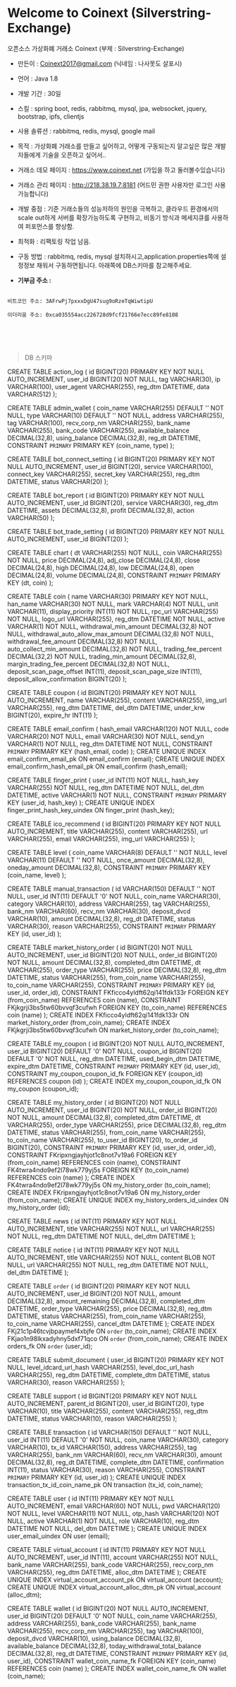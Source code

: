 Welcome to Coinext (Silverstring-Exchange)
===================

오픈소스 가상화폐 거래소 Coinext (부제 : Silverstring-Exchange)

* 만든이 : Coinext2017@gmail.com (닉네임 : 나사못도 살포시)

* 언어 : Java 1.8

* 개발 기간 : 30일

* 스킬 : spring boot, redis, rabbitmq, mysql, jpa, websocket, jquery, bootstrap, ipfs, clientjs

* 사용 솔류션 : rabbitmq, redis, mysql, google mail

* 목적 : 가상화폐 거래소를 만들고 싶어하고, 어떻게 구동되는지 알고싶은 많은 개발자들에게 기술을 오픈하고 싶어서..

* 거래소 데모 페이지 : https://www.coinext.net (가입을 하고 둘러볼수있습니다)

* 거래소 관리 페이지 : http://218.38.19.7:8181 (어드민 권한 사용자만 로그인 사용가능합니다)

* 개발 중점 : 기준 거래소들의 성능저하의 원인을 극복하고, 클라우드 환경에서의 scale out하게 서버를 확장가능하도록 구현하고, 비동기 방식과 메세지큐를 사용하여 퍼포먼스를 향상함.

* 최적화 : 리팩토링 작업 남음.

* 구동 방법 : rabbitmq, redis, mysql 설치하시고,application.properties쪽에 설정정보 채워서 구동하면됩니다. 아래쪽에 DB스키마를 참고해주세요. 

* **기부금 주소 :** 
<pre><code>
비트코인 주소: 3AFrwPj7pxxxDgU47sug9oRzeTqWiwtipU

이더리움 주소: 0xca035554acc226728d9fcf21766e7ecc89fe8108
</code></pre>

<br /> 
<br /> 
<br /> 

> DB 스키마


CREATE TABLE action_log
(
    id BIGINT(20) PRIMARY KEY NOT NULL AUTO_INCREMENT,
    user_id BIGINT(20) NOT NULL,
    tag VARCHAR(30),
    ip VARCHAR(100),
    user_agent VARCHAR(255),
    reg_dtm DATETIME,
    data VARCHAR(512)
);

CREATE TABLE admin_wallet
(
    coin_name VARCHAR(255) DEFAULT '' NOT NULL,
    type VARCHAR(10) DEFAULT '' NOT NULL,
    address VARCHAR(255),
    tag VARCHAR(100),
    recv_corp_nm VARCHAR(255),
    bank_name VARCHAR(255),
    bank_code VARCHAR(255),
    available_balance DECIMAL(32,8),
    using_balance DECIMAL(32,8),
    reg_dt DATETIME,
    CONSTRAINT `PRIMARY` PRIMARY KEY (coin_name, type)
);

CREATE TABLE bot_connect_setting
(
    id BIGINT(20) PRIMARY KEY NOT NULL AUTO_INCREMENT,
    user_id BIGINT(20),
    service VARCHAR(100),
    connect_key VARCHAR(255),
    secret_key VARCHAR(255),
    reg_dtm DATETIME,
    status VARCHAR(20)
);

CREATE TABLE bot_report
(
    id BIGINT(20) PRIMARY KEY NOT NULL AUTO_INCREMENT,
    user_id BIGINT(20),
    service VARCHAR(30),
    reg_dtm DATETIME,
    assets DECIMAL(32,8),
    profit DECIMAL(32,8),
    action VARCHAR(50)
);

CREATE TABLE bot_trade_setting
(
    id BIGINT(20) PRIMARY KEY NOT NULL AUTO_INCREMENT,
    user_id BIGINT(20)
);

CREATE TABLE chart
(
    dt VARCHAR(255) NOT NULL,
    coin VARCHAR(255) NOT NULL,
    price DECIMAL(24,8),
    adj_close DECIMAL(24,8),
    close DECIMAL(24,8),
    high DECIMAL(24,8),
    low DECIMAL(24,8),
    open DECIMAL(24,8),
    volume DECIMAL(24,8),
    CONSTRAINT `PRIMARY` PRIMARY KEY (dt, coin)
);

CREATE TABLE coin
(
    name VARCHAR(30) PRIMARY KEY NOT NULL,
    han_name VARCHAR(30) NOT NULL,
    mark VARCHAR(4) NOT NULL,
    unit VARCHAR(11),
    display_priority INT(11) NOT NULL,
    rpc_url VARCHAR(255) NOT NULL,
    logo_url VARCHAR(255),
    reg_dtm DATETIME NOT NULL,
    active VARCHAR(1) NOT NULL,
    withdrawal_min_amount DECIMAL(32,8) NOT NULL,
    withdrawal_auto_allow_max_amount DECIMAL(32,8) NOT NULL,
    withdrawal_fee_amount DECIMAL(32,8) NOT NULL,
    auto_collect_min_amount DECIMAL(32,8) NOT NULL,
    trading_fee_percent DECIMAL(32,2) NOT NULL,
    trading_min_amount DECIMAL(32,8),
    margin_trading_fee_percent DECIMAL(32,8) NOT NULL,
    deposit_scan_page_offset INT(11),
    deposit_scan_page_size INT(11),
    deposit_allow_confirmation BIGINT(20)
);

CREATE TABLE coupon
(
    id BIGINT(20) PRIMARY KEY NOT NULL AUTO_INCREMENT,
    name VARCHAR(255),
    content VARCHAR(255),
    img_url VARCHAR(255),
    reg_dtm DATETIME,
    del_dtm DATETIME,
    under_krw BIGINT(20),
    expire_hr INT(11)
);

CREATE TABLE email_confirm
(
    hash_email VARCHAR(120) NOT NULL,
    code VARCHAR(20) NOT NULL,
    email VARCHAR(30) NOT NULL,
    send_yn VARCHAR(1) NOT NULL,
    reg_dtm DATETIME NOT NULL,
    CONSTRAINT `PRIMARY` PRIMARY KEY (hash_email, code)
);
CREATE UNIQUE INDEX email_confirm_email_pk ON email_confirm (email);
CREATE UNIQUE INDEX email_confirm_hash_email_pk ON email_confirm (hash_email);

CREATE TABLE finger_print
(
    user_id INT(11) NOT NULL,
    hash_key VARCHAR(255) NOT NULL,
    reg_dtm DATETIME NOT NULL,
    del_dtm DATETIME,
    active VARCHAR(1) NOT NULL,
    CONSTRAINT `PRIMARY` PRIMARY KEY (user_id, hash_key)
);
CREATE UNIQUE INDEX finger_print_hash_key_uindex ON finger_print (hash_key);

CREATE TABLE ico_recommend
(
    id BIGINT(20) PRIMARY KEY NOT NULL AUTO_INCREMENT,
    title VARCHAR(255),
    content VARCHAR(255),
    url VARCHAR(255),
    email VARCHAR(255),
    img_url VARCHAR(255)
);

CREATE TABLE level
(
    coin_name VARCHAR(8) DEFAULT '' NOT NULL,
    level VARCHAR(11) DEFAULT '' NOT NULL,
    once_amount DECIMAL(32,8),
    oneday_amount DECIMAL(32,8),
    CONSTRAINT `PRIMARY` PRIMARY KEY (coin_name, level)
);

CREATE TABLE manual_transaction
(
    id VARCHAR(150) DEFAULT '' NOT NULL,
    user_id INT(11) DEFAULT '0' NOT NULL,
    coin_name VARCHAR(30),
    category VARCHAR(10),
    address VARCHAR(255),
    tag VARCHAR(255),
    bank_nm VARCHAR(60),
    recv_nm VARCHAR(30),
    deposit_dvcd VARCHAR(10),
    amount DECIMAL(32,8),
    reg_dt DATETIME,
    status VARCHAR(30),
    reason VARCHAR(255),
    CONSTRAINT `PRIMARY` PRIMARY KEY (id, user_id)
);

CREATE TABLE market_history_order
(
    id BIGINT(20) NOT NULL AUTO_INCREMENT,
    user_id BIGINT(20) NOT NULL,
    order_id BIGINT(20) NOT NULL,
    amount DECIMAL(32,8),
    completed_dtm DATETIME,
    dt VARCHAR(255),
    order_type VARCHAR(255),
    price DECIMAL(32,8),
    reg_dtm DATETIME,
    status VARCHAR(255),
    from_coin_name VARCHAR(255),
    to_coin_name VARCHAR(255),
    CONSTRAINT `PRIMARY` PRIMARY KEY (id, user_id, order_id),
    CONSTRAINT FKficco4yldft62qi141fdk133r FOREIGN KEY (from_coin_name) REFERENCES coin (name),
    CONSTRAINT FKjkgrji3bs5tw60bvvqf3cufwh FOREIGN KEY (to_coin_name) REFERENCES coin (name)
);
CREATE INDEX FKficco4yldft62qi141fdk133r ON market_history_order (from_coin_name);
CREATE INDEX FKjkgrji3bs5tw60bvvqf3cufwh ON market_history_order (to_coin_name);

CREATE TABLE my_coupon
(
    id BIGINT(20) NOT NULL AUTO_INCREMENT,
    user_id BIGINT(20) DEFAULT '0' NOT NULL,
    coupon_id BIGINT(20) DEFAULT '0' NOT NULL,
    reg_dtm DATETIME,
    used_begin_dtm DATETIME,
    expire_dtm DATETIME,
    CONSTRAINT `PRIMARY` PRIMARY KEY (id, user_id),
    CONSTRAINT my_coupon_coupon_id_fk FOREIGN KEY (coupon_id) REFERENCES coupon (id)
);
CREATE INDEX my_coupon_coupon_id_fk ON my_coupon (coupon_id);

CREATE TABLE my_history_order
(
    id BIGINT(20) NOT NULL AUTO_INCREMENT,
    user_id BIGINT(20) NOT NULL,
    order_id BIGINT(20) NOT NULL,
    amount DECIMAL(32,8),
    completed_dtm DATETIME,
    dt VARCHAR(255),
    order_type VARCHAR(255),
    price DECIMAL(32,8),
    reg_dtm DATETIME,
    status VARCHAR(255),
    from_coin_name VARCHAR(255),
    to_coin_name VARCHAR(255),
    to_user_id BIGINT(20),
    to_order_id BIGINT(20),
    CONSTRAINT `PRIMARY` PRIMARY KEY (id, user_id, order_id),
    CONSTRAINT FKripxngjayhjot1c8not7v19a6 FOREIGN KEY (from_coin_name) REFERENCES coin (name),
    CONSTRAINT FK4twra4ndo9ef2l78wk779yj5s FOREIGN KEY (to_coin_name) REFERENCES coin (name)
);
CREATE INDEX FK4twra4ndo9ef2l78wk779yj5s ON my_history_order (to_coin_name);
CREATE INDEX FKripxngjayhjot1c8not7v19a6 ON my_history_order (from_coin_name);
CREATE UNIQUE INDEX my_history_orders_id_uindex ON my_history_order (id);

CREATE TABLE news
(
    id INT(11) PRIMARY KEY NOT NULL AUTO_INCREMENT,
    title VARCHAR(255) NOT NULL,
    url VARCHAR(255) NOT NULL,
    reg_dtm DATETIME NOT NULL,
    del_dtm DATETIME
);

CREATE TABLE notice
(
    id INT(11) PRIMARY KEY NOT NULL AUTO_INCREMENT,
    title VARCHAR(255) NOT NULL,
    content BLOB NOT NULL,
    url VARCHAR(255) NOT NULL,
    reg_dtm DATETIME NOT NULL,
    del_dtm DATETIME
);

CREATE TABLE `order`
(
    id BIGINT(20) PRIMARY KEY NOT NULL AUTO_INCREMENT,
    user_id BIGINT(20) NOT NULL,
    amount DECIMAL(32,8),
    amount_remaining DECIMAL(32,8),
    completed_dtm DATETIME,
    order_type VARCHAR(255),
    price DECIMAL(32,8),
    reg_dtm DATETIME,
    status VARCHAR(255),
    from_coin_name VARCHAR(255),
    to_coin_name VARCHAR(255),
    cancel_dtm DATETIME
);
CREATE INDEX FKj21c1p46tcvjbpaymef4xbjfe ON `order` (to_coin_name);
CREATE INDEX FKjao1n98lkxadyhny5dxf71qco ON `order` (from_coin_name);
CREATE INDEX orders_fk ON `order` (user_id);

CREATE TABLE submit_document
(
    user_id BIGINT(20) PRIMARY KEY NOT NULL,
    level_idcard_url_hash VARCHAR(255),
    level_doc_url_hash VARCHAR(255),
    reg_dtm DATETIME,
    complete_dtm DATETIME,
    status VARCHAR(30),
    reason VARCHAR(255)
);

CREATE TABLE support
(
    id BIGINT(20) PRIMARY KEY NOT NULL AUTO_INCREMENT,
    parent_id BIGINT(20),
    user_id BIGINT(20),
    type VARCHAR(10),
    title VARCHAR(255),
    content VARCHAR(255),
    reg_dtm DATETIME,
    status VARCHAR(10),
    reason VARCHAR(255)
);

CREATE TABLE transaction
(
    id VARCHAR(150) DEFAULT '' NOT NULL,
    user_id INT(11) DEFAULT '0' NOT NULL,
    coin_name VARCHAR(30),
    category VARCHAR(10),
    tx_id VARCHAR(150),
    address VARCHAR(255),
    tag VARCHAR(255),
    bank_nm VARCHAR(60),
    recv_nm VARCHAR(30),
    amount DECIMAL(32,8),
    reg_dt DATETIME,
    complete_dtm DATETIME,
    confirmation INT(11),
    status VARCHAR(30),
    reason VARCHAR(255),
    CONSTRAINT `PRIMARY` PRIMARY KEY (id, user_id)
);
CREATE UNIQUE INDEX transaction_tx_id_coin_name_pk ON transaction (tx_id, coin_name);

CREATE TABLE user
(
    id INT(11) PRIMARY KEY NOT NULL AUTO_INCREMENT,
    email VARCHAR(60) NOT NULL,
    pwd VARCHAR(120) NOT NULL,
    level VARCHAR(11) NOT NULL,
    otp_hash VARCHAR(120) NOT NULL,
    active VARCHAR(1) NOT NULL,
    role VARCHAR(10),
    reg_dtm DATETIME NOT NULL,
    del_dtm DATETIME
);
CREATE UNIQUE INDEX user_email_uindex ON user (email);

CREATE TABLE virtual_account
(
    id INT(11) PRIMARY KEY NOT NULL AUTO_INCREMENT,
    user_id INT(11),
    account VARCHAR(255) NOT NULL,
    bank_name VARCHAR(255),
    bank_code VARCHAR(255),
    recv_corp_nm VARCHAR(255),
    reg_dtm DATETIME,
    alloc_dtm DATETIME
);
CREATE UNIQUE INDEX virtual_account_account_pk ON virtual_account (account);
CREATE UNIQUE INDEX virtual_account_alloc_dtm_pk ON virtual_account (alloc_dtm);

CREATE TABLE wallet
(
    id BIGINT(20) NOT NULL AUTO_INCREMENT,
    user_id BIGINT(20) DEFAULT '0' NOT NULL,
    coin_name VARCHAR(255),
    address VARCHAR(255),
    bank_code VARCHAR(255),
    bank_name VARCHAR(255),
    recv_corp_nm VARCHAR(255),
    tag VARCHAR(100),
    deposit_dvcd VARCHAR(10),
    using_balance DECIMAL(32,8),
    available_balance DECIMAL(32,8),
    today_withdrawal_total_balance DECIMAL(32,8),
    reg_dt DATETIME,
    CONSTRAINT `PRIMARY` PRIMARY KEY (id, user_id),
    CONSTRAINT wallet_coin_name_fk FOREIGN KEY (coin_name) REFERENCES coin (name)
);
CREATE INDEX wallet_coin_name_fk ON wallet (coin_name);





